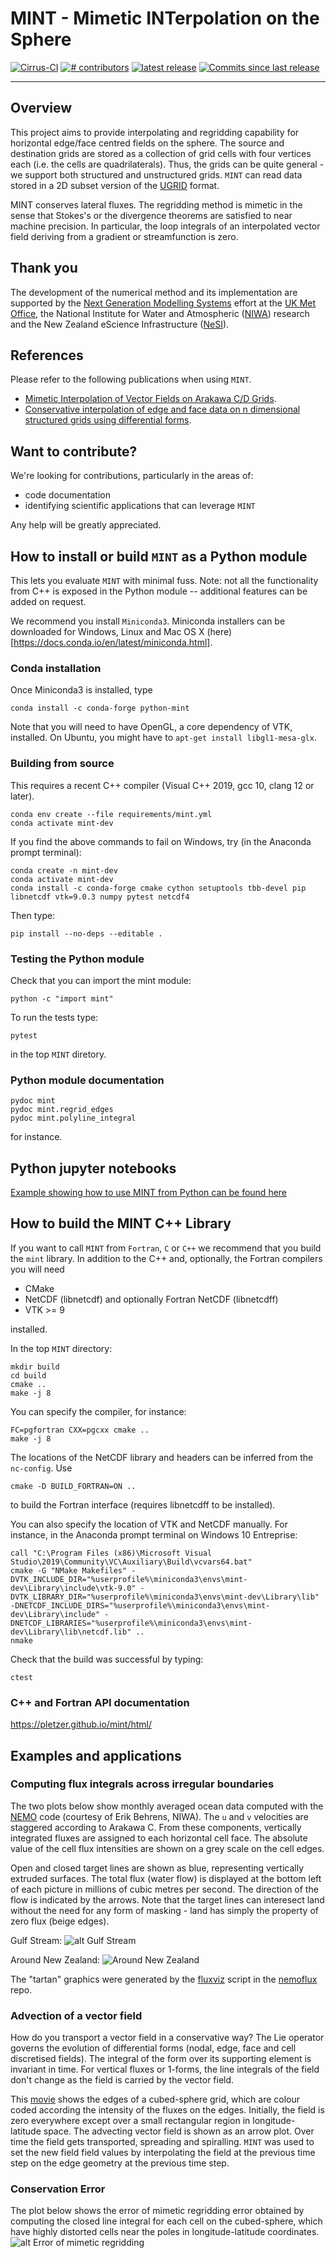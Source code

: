 # MINT - Mimetic INTerpolation on the Sphere

<p align="left">
<a href="https://cirrus-ci.com/github/pletzer/mint">
<img src="https://api.cirrus-ci.com/github/pletzer/mint.svg?branch=master"
     alt="Cirrus-CI" /></a>
<a href="https://github.com/pletzer/mint/graphs/contributors">
<img src="https://img.shields.io/github/contributors/pletzer/mint.svg"
     alt="# contributors" /></a>
<a href="https://github.com/pletzer/mint/releases">
<img src="https://img.shields.io/github/v/release/pletzer/mint"
     alt="latest release" /></a>
<a href="https://github.com/pletzer/mint/commits/master">
<img src="https://img.shields.io/github/commits-since/pletzer/mint/latest.svg"
     alt="Commits since last release" /></a>
</p>

----

## Overview

This project aims to provide interpolating and regridding capability for horizontal edge/face centred fields on the sphere. 
The source and destination grids are stored as a collection of grid cells with four vertices each (i.e. the cells are quadrilaterals). Thus, the grids 
can be quite general - we support both structured and unstructured grids. `MINT` can read data stored in a 2D subset version of the [UGRID](https://ugrid-conventions.github.io/ugrid-conventions/) format.

MINT conserves lateral fluxes. The regridding method is mimetic in the sense that Stokes's or the divergence theorems are satisfied to near machine precision. In particular, the 
loop integrals of an interpolated vector field deriving from a gradient or streamfunction is zero.

## Thank you

The development of the numerical method and its implementation are supported by the [Next Generation Modelling Systems](https://www.metoffice.gov.uk/research/approach/modelling-systems/next-gen-modelling-systems) effort at the [UK Met Office](https://www.metoffice.gov.uk/), the National Institute for Water and Atmospheric ([NIWA](https://niwa.co.nz/)) research and the New Zealand eScience Infrastructure ([NeSI](https://www.nesi.org.nz/)).

## References

Please refer to the following publications when using `MINT`.
 * [Mimetic Interpolation of Vector Fields on Arakawa C/D Grids](https://journals.ametsoc.org/view/journals/mwre/147/1/mwr-d-18-0146.1.xml).
 * [Conservative interpolation of edge and face data on n dimensional structured grids using differential forms](https://www.sciencedirect.com/science/article/pii/S0021999115005562?via%3Dihub).

## Want to contribute?

We're looking for contributions, particularly in the areas of:
 * code documentation
 * identifying scientific applications that can leverage `MINT`

Any help will be greatly appreciated.

## How to install or build `MINT` as  a Python module

This lets you evaluate `MINT` with minimal fuss. Note: not all the functionality from C++ is exposed in the Python module -- additional features can be added on request.

We recommend you install `Miniconda3`. Miniconda installers can be downloaded for Windows, Linux and Mac OS X (here)[https://docs.conda.io/en/latest/miniconda.html].

### Conda installation

Once Miniconda3 is installed, type
```
conda install -c conda-forge python-mint
```
Note that you will need to have OpenGL, a core dependency of VTK, installed. On Ubuntu, you might have to `apt-get install libgl1-mesa-glx`. 

### Building from source

This requires a recent C++ compiler (Visual C++ 2019, gcc 10, clang 12 or later).

```
conda env create --file requirements/mint.yml
conda activate mint-dev
```

If you find the above commands to fail on Windows, try (in the Anaconda prompt terminal):
```
conda create -n mint-dev
conda activate mint-dev
conda install -c conda-forge cmake cython setuptools tbb-devel pip libnetcdf vtk=9.0.3 numpy pytest netcdf4
```

Then type:
```
pip install --no-deps --editable .
```

### Testing the Python module

Check that you can import the mint module:
```
python -c "import mint"
```

To run the tests type:
```
pytest
```
in the top `MINT` diretory.

### Python module documentation

```
pydoc mint
pydoc mint.regrid_edges
pydoc mint.polyline_integral
```
for instance.

## Python jupyter notebooks

[Example showing how to use MINT from Python can be found here](https://github.com/pletzer/mint/notebooks)

 
## How to build the MINT C++ Library

If you want to call `MINT` from `Fortran`, `C` or `C++` we recommend that you build the `mint` library. In addition to the C++ and, optionally, the Fortran compilers you will need

 * CMake 
 * NetCDF (libnetcdf) and optionally Fortran NetCDF (libnetcdff)
 * VTK >= 9

installed.

In the top `MINT` directory:
```
mkdir build
cd build
cmake ..
make -j 8
```

You can specify the compiler, for instance:
```
FC=pgfortran CXX=pgcxx cmake ..
make -j 8
```

The locations of the NetCDF library and headers can be inferred from the `nc-config`. Use
```
cmake -D BUILD_FORTRAN=ON ..
```
to build the Fortran interface (requires libnetcdff to be installed). 

You can also specify the location of VTK and NetCDF manually.
For instance, in the Anaconda prompt terminal on Windows 10 Entreprise:
```
call "C:\Program Files (x86)\Microsoft Visual Studio\2019\Community\VC\Auxiliary\Build\vcvars64.bat"
cmake -G "NMake Makefiles" -DVTK_INCLUDE_DIR="%userprofile%\miniconda3\envs\mint-dev\Library\include\vtk-9.0" -DVTK_LIBRARY_DIR="%userprofile%\miniconda3\envs\mint-dev\Library\lib" -DNETCDF_INCLUDE_DIRS="%userprofile%\miniconda3\envs\mint-dev\Library\include" -DNETCDF_LIBRARIES="%userprofile%\miniconda3\envs\mint-dev\Library\lib\netcdf.lib" ..
nmake
```

Check that the build was successful by typing:
```
ctest
```

### C++ and Fortran API documentation

https://pletzer.github.io/mint/html/


## Examples and applications


### Computing flux integrals across irregular boundaries

The two plots below show monthly averaged ocean data computed with the [NEMO](https://www.nemo-ocean.eu/) code (courtesy of Erik Behrens, NIWA). The `u` and `v` velocities are staggered according to Arakawa C. From these components, vertically integrated fluxes are assigned to each horizontal cell face. The absolute value of the cell flux intensities are shown on a grey scale on the cell edges.

Open and closed target lines are shown as blue, representing vertically extruded surfaces. The total flux (water flow) is displayed at the bottom left of each picture in millions of cubic metres per second. The direction of the flow is indicated by the arrows. Note that the target lines can interesect land without the need for any form of masking - land has simply the property of zero flux (beige edges). 

Gulf Stream:
![alt Gulf Stream](https://raw.githubusercontent.com/pletzer/mint/master/figures/gulfStream.png)

Around New Zealand:
![Around New Zealand](https://raw.githubusercontent.com/pletzer/mint/master/figures/nz.png)

The "tartan" graphics were generated by the [fluxviz](https://github.com/pletzer/nemoflux/blob/main/nemoflux/fluxviz.py) script in the [nemoflux](https://github.com/pletzer/nemoflux) repo.

### Advection of a vector field

How do you transport a vector field in a conservative way? The Lie operator governs the evolution of differential forms (nodal, edge, face and cell discretised fields). The integral of the form over its supporting element is invariant in time. For vertical fluxes or 1-forms, the line integrals of the field don't change as the field is carried by the vector field. 

This [movie](https://www.youtube.com/watch?v=jYRZQ8k01zI&ab_channel=AlexPletzer) shows the edges of a cubed-sphere grid, which are colour coded according the intensity of the fluxes on the edges. Initially, the field is zero everywhere except over a small rectangular region in longitude-latitude space. The advecting vector field is shown as an arrow plot. Over time the field gets transported, spreading and spiralling. `MINT` was used to set the new field field values by interpolating the field at the previous time step on the edge geometry at the previous time step.

### Conservation Error

The plot below shows the error of mimetic regridding error obtained by computing the 
closed line integral for each cell on the cubed-sphere, which have highly distorted cells near the poles in longitude-latitude coordinates. 
![alt Error of mimetic regridding](https://raw.githubusercontent.com/pletzer/mint/master/figures/regrid_edgesError.png)


